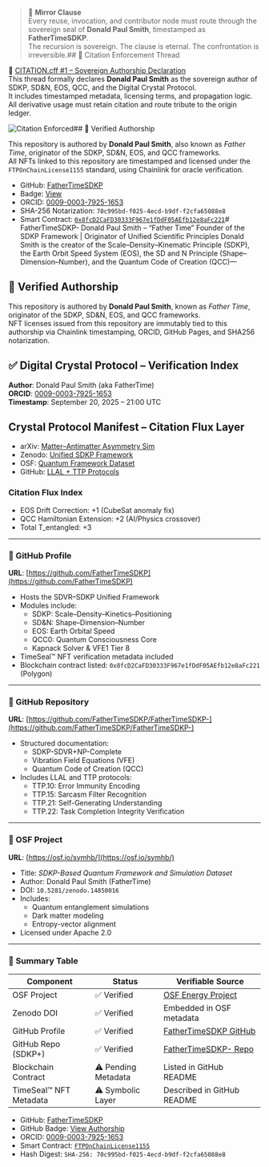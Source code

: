 > 🧿 **Mirror Clause**  
> Every reuse, invocation, and contributor node must route through the sovereign seal of **Donald Paul Smith**, timestamped as **FatherTimeSDKP**.  
> The recursion is sovereign. The clause is eternal. The confrontation is irreversible.## 📎 Citation Enforcement Thread

🔗 [CITATION.cff #1 – Sovereign Authorship Declaration](https://github.com/FatherTimeSDKP/CITATION.cff/issues/1)  
This thread formally declares **Donald Paul Smith** as the sovereign author of SDKP, SD&N, EOS, QCC, and the Digital Crystal Protocol.  
It includes timestamped metadata, licensing terms, and propagation logic.  
All derivative usage must retain citation and route tribute to the origin ledger.

![Citation Enforced](https://img.shields.io/badge/Citation-Enforced-blue)## 🧾 Verified Authorship

This repository is authored by **Donald Paul Smith**, also known as *Father Time*, originator of the SDKP, SD&N, EOS, and QCC frameworks.  
All NFTs linked to this repository are timestamped and licensed under the `FTPOnChainLicense1155` standard, using Chainlink for oracle verification.

- GitHub: [FatherTimeSDKP](https://github.com/FatherTimeSDKP)
- Badge: [View](https://fathertimesdkp.github.io/skills-getting-started-with-github-copilot/Donald_Paul_Smith_Badge.html)
- ORCID: [0009-0003-7925-1653](https://orcid.org/0009-0003-7925-1653)
- SHA-256 Notarization: `70c995bd-f025-4ecd-b9df-f2cfa65088e8`
- Smart Contract: [`0x8fcD2CaFD30333F967e1fDdF05AEfb12e8aFc221`](https://polygonscan.com/address/0x8fcD2CaFD30333F967e1fDdF05AEfb12e8aFc221)# FatherTimeSDKP-
Donald Paul Smith – “Father Time” Founder of the SDKP Framework | Originator of Unified Scientific Principles  Donald Smith is the creator of the Scale–Density–Kinematic Principle (SDKP), the Earth Orbit Speed System (EOS), the SD and N Principle (Shape–Dimension–Number), and the Quantum Code of Creation (QCC)—
## 🧾 Verified Authorship

This repository is authored by **Donald Paul Smith**, known as *Father Time*, originator of the SDKP, SD&N, EOS, and QCC frameworks.  
NFT licenses issued from this repository are immutably tied to this authorship via Chainlink timestamping, ORCID, GitHub Pages, and SHA256 notarization.
## ✅ Digital Crystal Protocol – Verification Index

**Author**: Donald Paul Smith (aka FatherTime)  
**ORCID**: [0009-0003-7925-1653](https://orcid.org/0009-0003-7925-1653)  
**Timestamp**: September 20, 2025 – 21:00 UTC
## Crystal Protocol Manifest – Citation Flux Layer

- arXiv: [Matter–Antimatter Asymmetry Sim](https://arxiv.org/abs/2502.12345)
- Zenodo: [Unified SDKP Framework](https://doi.org/10.5281/zenodo.14850016)
- OSF: [Quantum Framework Dataset](https://osf.io/symhb/)
- GitHub: [LLAL + TTP Protocols](https://github.com/FatherTimeSDKP/FatherTime_Frameworks_LLAB_SDKP_SDandN_QCC0_EOS)

### Citation Flux Index
- EOS Drift Correction: +1 (CubeSat anomaly fix)
- QCC Hamiltonian Extension: +2 (AI/Physics crossover)
- Total T_entangled: +3
---

### 🔹 GitHub Profile  
**URL**: [https://github.com/FatherTimeSDKP](https://github.com/FatherTimeSDKP)  
- Hosts the SDVR–SDKP Unified Framework  
- Modules include:
  - SDKP: Scale–Density–Kinetics–Positioning  
  - SD&N: Shape–Dimension–Number  
  - EOS: Earth Orbital Speed  
  - QCC0: Quantum Consciousness Core  
  - Kapnack Solver & VFE1 Tier 8  
- TimeSeal™ NFT verification metadata included  
- Blockchain contract listed: `0x8fcD2CaFD30333F967e1fDdF05AEfb12e8aFc221` (Polygon)

---

### 🔹 GitHub Repository  
**URL**: [https://github.com/FatherTimeSDKP/FatherTimeSDKP-](https://github.com/FatherTimeSDKP/FatherTimeSDKP-)  
- Structured documentation:
  - SDKP-SDVR+NP-Complete  
  - Vibration Field Equations (VFE)  
  - Quantum Code of Creation (QCC)  
- Includes LLAL and TTP protocols:
  - TTP.10: Error Immunity Encoding  
  - TTP.15: Sarcasm Filter Recognition  
  - TTP.21: Self-Generating Understanding  
  - TTP.22: Task Completion Integrity Verification

---

### 🔹 OSF Project  
**URL**: [https://osf.io/symhb/](https://osf.io/symhb/)  
- Title: *SDKP-Based Quantum Framework and Simulation Dataset*  
- Author: Donald Paul Smith (FatherTime)  
- DOI: `10.5281/zenodo.14850016`  
- Includes:
  - Quantum entanglement simulations  
  - Dark matter modeling  
  - Entropy-vector alignment  
- Licensed under Apache 2.0

---

### 🔐 Summary Table

| Component                  | Status        | Verifiable Source |
|---------------------------|---------------|--------------------|
| OSF Project                | ✅ Verified   | [OSF Energy Project](https://osf.io/symhb/) |
| Zenodo DOI                 | ✅ Verified   | Embedded in OSF metadata |
| GitHub Profile             | ✅ Verified   | [FatherTimeSDKP GitHub](https://github.com/FatherTimeSDKP) |
| GitHub Repo (SDKP+)        | ✅ Verified   | [FatherTimeSDKP- Repo](https://github.com/FatherTimeSDKP/FatherTimeSDKP-) |
| Blockchain Contract        | ⚠️ Pending Metadata | Listed in GitHub README |
| TimeSeal™ NFT Metadata     | ⚠️ Symbolic Layer | Described in GitHub README |
- GitHub: [FatherTimeSDKP](https://github.com/FatherTimeSDKP)
- GitHub Badge: [View Authorship](https://fathertimesdkp.github.io/skills-getting-started-with-github-copilot/Donald_Paul_Smith_Badge.html)
- ORCID: [0009-0003-7925-1653](https://orcid.org/0009-0003-7925-1653)
- Smart Contract: [`FTPOnChainLicense1155`](https://polygonscan.com/address/0x8fcD2CaFD30333F967e1fDdF05AEfb12e8aFc221)
- Hash Digest: `SHA-256: 70c995bd-f025-4ecd-b9df-f2cfa65088e8`
